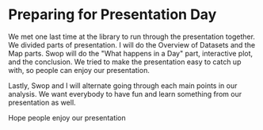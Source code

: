 # Preparing for Presentation Day

We met one last time at the library to run through the presentation together. We divided parts of presentation. I will do the Overview of Datasets and the Map parts. Swop will do the "What happens in a Day" part, interactive plot, and the conclusion. We tried to make the presentation easy to catch up with, so people can enjoy our presentation. 

Lastly, Swop and I will alternate going through each main points in our analysis. We want everybody to have fun and learn something from our presentation as well.

Hope people enjoy our presentation

